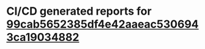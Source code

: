 # CI/CD generated reports for [99cab5652385df4e42aaeac5306943ca19034882](https://github.com/hydephp/develop/commit/99cab5652385df4e42aaeac5306943ca19034882)
